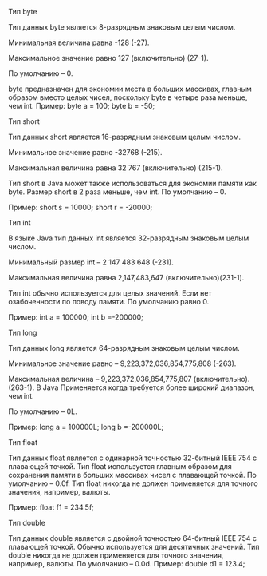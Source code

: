 Тип byte

Тип данных byte является 8-разрядным знаковым целым числом.

Минимальная величина равна -128 (-27).

Максимальное значение равно 127 (включительно) (27-1).

По умолчанию – 0.

byte предназначен для экономии места в больших массивах, главным образом вместо целых чисел, поскольку byte в четыре раза меньше, чем int.
Пример:
byte a = 100;
byte b = -50;

Тип short

Тип данных short является 16-разрядным знаковым целым числом.

Минимальное значение равно -32768 (-215).

Максимальная величина равна 32 767 (включительно) (215-1).

Тип short в Java может также использоваться для экономии памяти как byte. Размер short в 2 раза меньше, чем int.
По умолчанию – 0.

Пример:
short s = 10000;
short r = -20000;

Тип int

В языке Java тип данных int является 32-разрядным знаковым целым числом.

Минимальный размер int – 2 147 483 648 (-231).

Максимальная величина равна 2,147,483,647 (включительно)(231-1).

Тип int обычно используется для целых значений. Если нет озабоченности по поводу памяти.
По умолчанию равно 0.

Пример:
int a = 100000;
int b =-200000;

Тип long

Тип данных long является 64-разрядным знаковым целым числом.

Минимальное значение равно – 9,223,372,036,854,775,808 (-263).

Максимальная величина – 9,223,372,036,854,775,807 (включительно). (263-1).
В Java Применяется когда требуется более широкий диапазон, чем int.

По умолчанию – 0L.

Пример:
long a = 100000L;
long b =-200000L;



Тип float

Тип данных float является c одинарной точностью 32-битный IEEE 754 с плавающей точкой.
Тип float используется главным образом для сохранения памяти в больших массивах чисел с плавающей точкой.
По умолчанию – 0.0f.
Тип float никогда не должен применяется для точного значения, например, валюты.

Пример:
float f1 = 234.5f;


Тип double

Тип данных double является c двойной точностью 64-битный IEEE 754 с плавающей точкой.
Обычно используется для десятичных значений.
Тип double никогда не должен применяется для точного значения, например, валюты.
По умолчанию – 0.0d.
Пример:
double d1 = 123.4;
